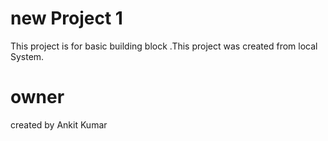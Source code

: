 # new Project 1
This project is for basic building block .This project was created from local System.
# owner
created by Ankit Kumar